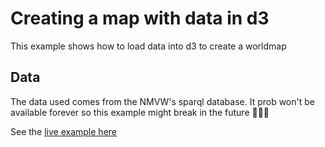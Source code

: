 # Creating a map with data in d3

This example shows how to load data into d3 to create a worldmap

## Data
The data used comes from the NMVW's sparql database. It prob won't be available forever so this example might break in the future 🤷🏼‍♂️

See the [live example here](https://beta.vizhub.com/Razpudding/6b3c5d10edba4c86babf4b6bc204c5f0?edit=files&file=index.js)